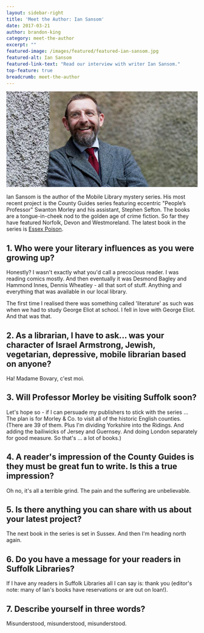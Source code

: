 ```yaml
---
layout: sidebar-right
title: 'Meet the Author: Ian Sansom'
date: 2017-03-21
author: brandon-king
category: meet-the-author
excerpt: ""
featured-image: /images/featured/featured-ian-sansom.jpg
featured-alt: Ian Sansom
featured-link-text: "Read our interview with writer Ian Sansom."
top-feature: true
breadcrumb: meet-the-author
---
```


![Ian Sansom](/images/featured/featured-ian-sansom.jpg)

Ian Sansom is the author of the Mobile Library mystery series. His most recent project is the County Guides series featuring eccentric "People’s Professor" Swanton Morley and his assistant, Stephen Sefton. The books are a tongue-in-cheek nod to the golden age of crime fiction. So far they have featured Norfolk, Devon and Westmoreland. The latest book in the series is [Essex Poison](https://suffolk.spydus.co.uk/cgi-bin/spydus.exe/ENQ/OPAC/BIBENQ?BRN=2080406).

## 1. Who were your literary influences as you were growing up?

Honestly? I wasn't exactly what you'd call a precocious reader. I was reading comics mostly. And then eventually it was Desmond Bagley and Hammond Innes, Dennis Wheatley - all that sort of stuff. Anything and everything that was available in our local library.

The first time I realised there was something called 'literature' as such was when we had to study George Eliot at school. I fell in love with George Eliot. And that was that.

## 2. As a librarian, I have to ask... was your character of Israel Armstrong, Jewish, vegetarian, depressive, mobile librarian based on anyone?

Ha! Madame Bovary, c'est moi.

## 3. Will Professor Morley be visiting Suffolk soon?

Let's hope so - if I can persuade my publishers to stick with the series ... The plan is for Morley & Co. to visit all of the historic English counties. (There are 39 of them. Plus I'm dividing Yorkshire into the Ridings. And adding the bailiwicks of Jersey and Guernsey. And doing London separately for good measure. So that's ... a lot of books.)

## 4. A reader's impression of the County Guides is they must be great fun to write. Is this a true impression?

Oh no, it's all a terrible grind. The pain and the suffering are unbelievable.

## 5. Is there anything you can share with us about your latest project?

The next book in the series is set in Sussex. And then I'm heading north again.

## 6. Do you have a message for your readers in Suffolk Libraries?

If I have any readers in Suffolk Libraries all I can say is: thank you (editor's note: many of Ian's books have reservations or are out on loan!).

## 7. Describe yourself in three words?

Misunderstood, misunderstood, misunderstood.
